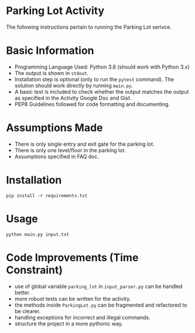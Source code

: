 # Parking Lot Activity
The following instructions pertain to running the Parking Lot serivce.

# Basic Information
- Programming Language Used: Python 3.8 (should work with Python 3.x)
- The output is shown in `stdout`.
- Installation step is optional (only to run the `pytest` command). The solution should work directly by running `main.py`. 
- A basic test is included to check whether the output matches the output as specified in the Activity Google Doc and Gist. 
- PEP8 Guidelines followed for code formatting and documenting.

# Assumptions Made
- There is only single entry and exit gate for the parking lot. 
- There is only one level/floor in the parking lot. 
- Assumptions specified in FAQ doc.

# Installation
`
pip install -r requirements.txt
`

# Usage
`
python main.py input.txt
`

# Code Improvements (Time Constraint)
- use of global variable `parking_lot` in `input_parser.py` can be handled better. 
- more robust tests can be written for the activity. 
- the methods inside `ParkingLot.py` can be fragmented and refactored to be clearer. 
- handling exceptions for incorrect and illegal commands. 
- structure the project in a more pythonic way.
